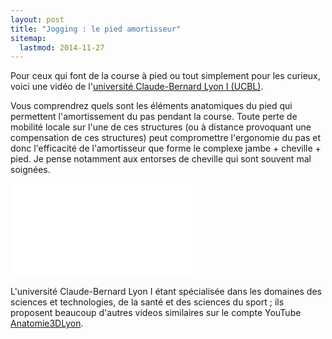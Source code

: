 ```yaml
---
layout: post
title: "Jogging : le pied amortisseur"
sitemap:
  lastmod: 2014-11-27
---
```


Pour ceux qui font de la course à pied ou tout simplement pour les curieux, voici une vidéo de l'[université Claude-Bernard Lyon I (UCBL)](http://www.univ-lyon1.fr/).

Vous comprendrez quels sont les éléments anatomiques du pied qui permettent l'amortissement du pas pendant la course.
Toute perte de mobilité locale sur l'une de ces structures (ou à distance provoquant une compensation de ces structures)
peut compromettre l'ergonomie du pas et donc l'efficacité de l'amortisseur que forme le complexe jambe + cheville + pied.
Je pense notamment aux entorses de cheville qui sont souvent mal soignées.

<div class="responsive-iframe">
  <iframe src="//www.youtube.com/embed/-MAxyf6SzVE" frameborder="0" allowfullscreen></iframe>
</div>

L'université Claude-Bernard Lyon I étant spécialisée dans les domaines des sciences et technologies, de la santé et des sciences du sport ;
ils proposent beaucoup d'autres videos similaires sur le compte YouTube [Anatomie3DLyon](https://www.youtube.com/user/Anatomie3DLyon).
